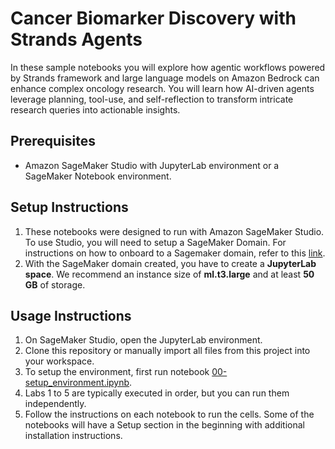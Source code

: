 # Cancer Biomarker Discovery with Strands Agents

In these sample notebooks you will explore how agentic workflows powered by Strands framework and large language models on Amazon Bedrock can enhance complex oncology research. You will learn how AI-driven agents leverage planning, tool-use, and self-reflection to transform intricate research queries into actionable insights.

## Prerequisites

- Amazon SageMaker Studio with JupyterLab environment or a SageMaker Notebook environment.

## Setup Instructions

1. These notebooks were designed to run with Amazon SageMaker Studio. To use Studio, you will need to setup a SageMaker Domain. For instructions on how to onboard to a Sagemaker domain, refer to this [link](https://docs.aws.amazon.com/sagemaker/latest/dg/gs-studio-onboard.html).
2. With the SageMaker domain created, you have to create a **JupyterLab space**. We recommend an instance size of **ml.t3.large** and at least **50 GB** of storage.

## Usage Instructions

1. On SageMaker Studio, open the JupyterLab environment.
2. Clone this repository or manually import all files from this project into your workspace.
3. To setup the environment, first run notebook [00-setup_environment.ipynb](00-setup_environment.ipynb).
4. Labs 1 to 5 are typically executed in order, but you can run them independently.
5. Follow the instructions on each notebook to run the cells. Some of the notebooks will have a Setup section in the beginning with additional installation instructions.
